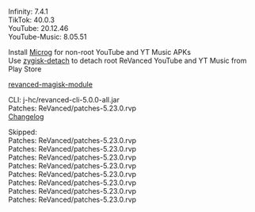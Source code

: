 Infinity: 7.4.1  
TikTok: 40.0.3  
YouTube: 20.12.46  
YouTube-Music: 8.05.51  

Install [Microg](https://github.com/ReVanced/GmsCore/releases) for non-root YouTube and YT Music APKs  
Use [zygisk-detach](https://github.com/j-hc/zygisk-detach) to detach root ReVanced YouTube and YT Music from Play Store  

[revanced-magisk-module](https://github.com/j-hc/revanced-magisk-module)
  
CLI: j-hc/revanced-cli-5.0.0-all.jar  
Patches: ReVanced/patches-5.23.0.rvp  
[Changelog](https://github.com/ReVanced/revanced-patches/releases/tag/v5.23.0)  

Skipped:  
Patches: ReVanced/patches-5.23.0.rvp  
Patches: ReVanced/patches-5.23.0.rvp  
Patches: ReVanced/patches-5.23.0.rvp  
Patches: ReVanced/patches-5.23.0.rvp  
Patches: ReVanced/patches-5.23.0.rvp  
Patches: ReVanced/patches-5.23.0.rvp  
Patches: ReVanced/patches-5.23.0.rvp  
Patches: ReVanced/patches-5.23.0.rvp                  
